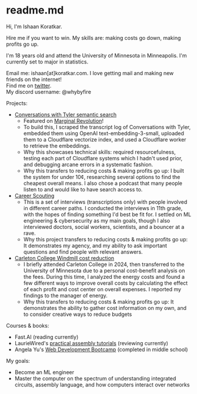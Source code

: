 # readme.md

Hi, I'm Ishaan Koratkar. 

Hire me if you want to win. My skills are: making costs go down, making profits go up.

I'm 18 years old and attend the University of Minnesota in Minneapolis. I'm currently set to major in statistics.

Email me: ishaan[at]koratkar.com. I love getting mail and making new friends on the internet!  
Find me on [twitter](https://x.com/whybyfire).  
My discord username: @whybyfire

Projects:
* [Conversations with Tyler semantic search](https://koratkar.github.io/cwt-semantic-search/)
   * Featured on [Marginal Revolution](https://marginalrevolution.com/marginalrevolution/2024/12/wednesday-assorted-links-482.html)!
   * To build this, I scraped the transcript log of Conversations with Tyler, embedded them using OpenAI text-embedding-3-small, uploaded them to a Cloudflare vectorize index, and used a Cloudflare worker to retrieve the embeddings.
   * Why this showcases technical skills: required resourcefulness, testing each part of Cloudflare systems which I hadn't used prior, and debugging arcane errors in a systematic fashion.
   * Why this transfers to reducing costs & making profits go up: I built the system for under 10¢, researching several options to find the cheapest overall means. I also chose a podcast that many people listen to and would like to have search access to.
* [Career Scouting](https://careerscouting.substack.com)
  * This is a set of interviews (transcriptions only) with people involved in different career paths. I conducted the interviews in 11th grade, with the hopes of finding something I'd best be fit for. I settled on ML engineering & cybersecurity as my main goals, though I also interviewed doctors, social workers, scientists, and a bouncer at a rave.
  * Why this project transfers to reducing costs & making profits go up: It demonstrates my agency, and my ability to ask important questions and find people with relevant answers.
* [Carleton College Windmill cost reduction](https://www.carleton.edu/facilities/campus-energy/wind-turbine-2/)
  * I briefly attended Carleton College in 2024, then transferred to the University of Minnesota due to a personal cost-benefit analysis on the fees. During this time, I analyzed the energy costs and found a few different ways to improve overall costs by calculating the effect of each profit and cost center on overall expenses. I reported my findings to the manager of energy.
  * Why this transfers to reducing costs & making profits go up: It demonstrates the ability to gather cost information on my own, and to consider creative ways to reduce budgets

Courses & books:
* Fast.AI (reading currently)
* LaurieWired's [practical assembly tutorials](https://www.youtube.com/watch?v=kKtWsuuJEDs&list=PLn_It163He32Ujm-l_czgEBhbJjOUgFhg) (reviewing currently)
* Angela Yu's [Web Development Bootcamp](https://www.udemy.com/user/4b4368a3-b5c8-4529-aa65-2056ec31f37e/?srsltid=AfmBOor9wY9REAR-DnqjuFpILaAu7M-WseVWz0YOs20lkLT6nZJR4J8A) (completed in middle school)

My goals:
* Become an ML engineer
* Master the computer on the spectrum of understanding integrated circuits, assembly language, and how computers interact over networks
